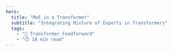 ```yaml
---
hero:
  title: "MoE in a Transformer"
  subtitle: "Integrating Mixture of Experts in Transformers"
  tags:
    - "🔄 Transformer Feedforward"
    - "⏱️ 18 min read"
---
```


